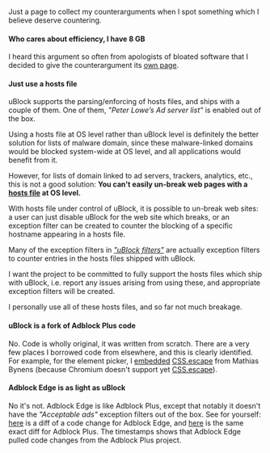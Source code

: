 Just a page to collect my counterarguments when I spot something which I believe deserve countering.

#### Who cares about efficiency, I have 8 GB

I heard this argument so often from apologists of bloated software that I decided to give the counterargument its [own page](https://github.com/gorhill/uBlock/wiki/Who-cares-about-efficiency,-I-have-8-GB-and%7Cor-a-quad-core-CPU).

#### Just use a hosts file

uBlock supports the parsing/enforcing of hosts files, and ships with a couple of them. One of them, _"Peter Lowe’s Ad server list"_ is enabled out of the box.

Using a hosts file at OS level rather than uBlock level is definitely the better solution for lists of malware domain, since these malware-linked domains would be blocked system-wide at OS level, and all applications would benefit from it.

However, for lists of domain linked to ad servers, trackers, analytics, etc., this is not a good solution: **You can't easily un-break web pages with a [hosts file](http://en.wikipedia.org/wiki/Hosts_(file)) at OS level.**

With hosts file under control of uBlock, it is possible to un-break web sites: a user can just disable uBlock for the web site which breaks, or an exception filter can be created to counter the blocking of a specific hostname appearing in a hosts file.

Many of the exception filters in [_"uBlock filters"_](https://github.com/gorhill/uBlock/blob/master/assets/ublock/filters.txt) are actually exception filters to counter entries in the hosts files shipped with uBlock.

I want the project to be committed to fully support the hosts files which ship with uBlock, i.e. report any issues arising from using these, and appropriate exception filters will be created.

I personally use all of these hosts files, and so far not much breakage.

#### uBlock is a fork of Adblock Plus code

No. Code is wholly original, it was written from scratch. There are a very few places I borrowed code from elsewhere, and this is clearly identified. For example, for the element picker, I [embedded](https://github.com/gorhill/uBlock/blob/master/js/element-picker.js#L27) [CSS.escape](http://mths.be/cssescape) from Mathias Bynens (because Chromium doesn't support yet [CSS.escape](https://developer.mozilla.org/en-US/docs/Web/API/CSS.escape)).

#### Adblock Edge is as light as uBlock

No it's not. Adblock Edge is like Adblock Plus, except that notably it doesn't have the _"Acceptable ads"_ exception filters out of the box. See for yourself: [here](https://bitbucket.org/adstomper/adblockedge/diff/lib/filterClasses.js?diff1=f89367e6ddc7&diff2=a642b932365d9521042cf8fec56089caca496a7d&at=default) is a diff of a code change for Adblock Edge, and [here](https://github.com/adblockplus/adblockplus/commit/384cb64c6d3c2aa698b5f15c9d8aaefd22c889aa#diff-3) is the same exact diff for Adblock Plus. The timestamps shows that Adblock Edge pulled code changes from the Adblock Plus project.